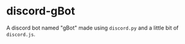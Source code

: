 # discord-gBot
A discord bot named "gBot" made using `discord.py` and a little bit of `discord.js`.
